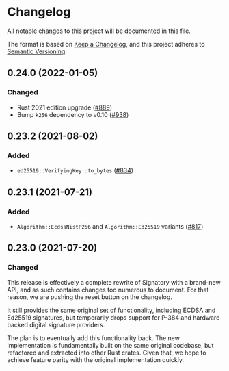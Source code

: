 # Changelog
All notable changes to this project will be documented in this file.

The format is based on [Keep a Changelog](https://keepachangelog.com/en/1.0.0/),
and this project adheres to [Semantic Versioning](https://semver.org/spec/v2.0.0.html).

## 0.24.0 (2022-01-05)
### Changed
- Rust 2021 edition upgrade ([#889])
- Bump `k256` dependency to v0.10 ([#938])

[#889]: https://github.com/iqlusioninc/crates/pull/889
[#938]: https://github.com/iqlusioninc/crates/pull/938

## 0.23.2 (2021-08-02)
### Added
- `ed25519::VerifyingKey::to_bytes` ([#834])

[#834]: https://github.com/iqlusioninc/crates/pull/834

## 0.23.1 (2021-07-21)
### Added
- `Algorithm::EcdsaNistP256` and `Algorithm::Ed25519` variants ([#817])

[#817]: https://github.com/iqlusioninc/crates/pull/817

## 0.23.0 (2021-07-20)
### Changed
This release is effectively a complete rewrite of Signatory with a brand-new
API, and as such contains changes too numerous to document. For that reason,
we are pushing the reset button on the changelog.

It still provides the same original set of functionality, including ECDSA and
Ed25519 signatures, but temporarily drops support for P-384 and hardware-backed
digital signature providers.

The plan is to eventually add this functionality back. The new implementation
is fundamentally built on the same original codebase, but refactored and
extracted into other Rust crates. Given that, we hope to achieve feature
parity with the original implementation quickly.
